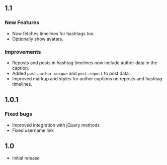 ## 1.1

### New Features

- Now fetches timelines for hashtags too.
- Optionally show avatars.

### Improvements

- Reposts and posts in hashtag timelines now include author data in the caption.
- Added `post.author.unique` and `post.repost` to post data.
- Improved markup and styles for author captions on reposts and hashtag timelines.

## 1.0.1

### Fixed bugs

- Improved integration with jQuery methods
- Fixed username link

## 1.0
- Initial release
